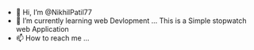 - 👋 Hi, I’m @NikhilPatil77
- 🌱 I’m currently learning web Devlopment ...
This is a Simple stopwatch web Application
- 📫 How to reach me ...

<!---
NikhilPatil77/NikhilPatil77 is a ✨ special ✨ repository because its `README.md` (this file) appears on your GitHub profile.
You can click the Preview link to take a look at your changes.
--->
